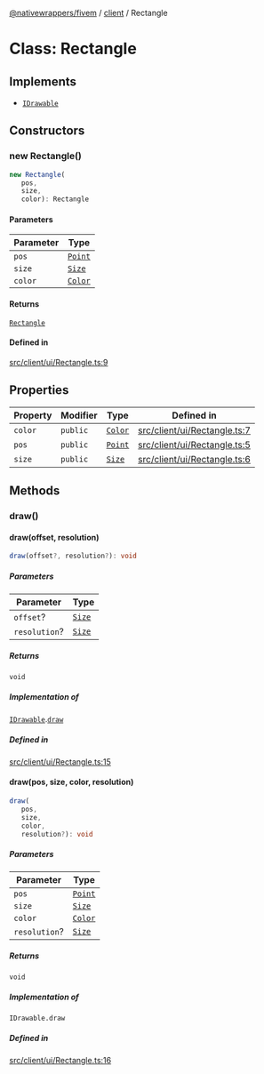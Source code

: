 [@nativewrappers/fivem](../../README.md) / [client](../README.md) / Rectangle

# Class: Rectangle

## Implements

- [`IDrawable`](../interfaces/IDrawable.md)

## Constructors

### new Rectangle()

```ts
new Rectangle(
   pos, 
   size, 
   color): Rectangle
```

#### Parameters

| Parameter | Type |
| ------ | ------ |
| `pos` | [`Point`](Point.md) |
| `size` | [`Size`](Size.md) |
| `color` | [`Color`](Color.md) |

#### Returns

[`Rectangle`](Rectangle.md)

#### Defined in

[src/client/ui/Rectangle.ts:9](https://github.com/nativewrappers/fivem/blob/23974f37709c3a4a6a2e52877548e496df556c3f/src/client/ui/Rectangle.ts#L9)

## Properties

| Property | Modifier | Type | Defined in |
| ------ | ------ | ------ | ------ |
| `color` | `public` | [`Color`](Color.md) | [src/client/ui/Rectangle.ts:7](https://github.com/nativewrappers/fivem/blob/23974f37709c3a4a6a2e52877548e496df556c3f/src/client/ui/Rectangle.ts#L7) |
| `pos` | `public` | [`Point`](Point.md) | [src/client/ui/Rectangle.ts:5](https://github.com/nativewrappers/fivem/blob/23974f37709c3a4a6a2e52877548e496df556c3f/src/client/ui/Rectangle.ts#L5) |
| `size` | `public` | [`Size`](Size.md) | [src/client/ui/Rectangle.ts:6](https://github.com/nativewrappers/fivem/blob/23974f37709c3a4a6a2e52877548e496df556c3f/src/client/ui/Rectangle.ts#L6) |

## Methods

### draw()

#### draw(offset, resolution)

```ts
draw(offset?, resolution?): void
```

##### Parameters

| Parameter | Type |
| ------ | ------ |
| `offset`? | [`Size`](Size.md) |
| `resolution`? | [`Size`](Size.md) |

##### Returns

`void`

##### Implementation of

[`IDrawable`](../interfaces/IDrawable.md).[`draw`](../interfaces/IDrawable.md#draw)

##### Defined in

[src/client/ui/Rectangle.ts:15](https://github.com/nativewrappers/fivem/blob/23974f37709c3a4a6a2e52877548e496df556c3f/src/client/ui/Rectangle.ts#L15)

#### draw(pos, size, color, resolution)

```ts
draw(
   pos, 
   size, 
   color, 
   resolution?): void
```

##### Parameters

| Parameter | Type |
| ------ | ------ |
| `pos` | [`Point`](Point.md) |
| `size` | [`Size`](Size.md) |
| `color` | [`Color`](Color.md) |
| `resolution`? | [`Size`](Size.md) |

##### Returns

`void`

##### Implementation of

`IDrawable.draw`

##### Defined in

[src/client/ui/Rectangle.ts:16](https://github.com/nativewrappers/fivem/blob/23974f37709c3a4a6a2e52877548e496df556c3f/src/client/ui/Rectangle.ts#L16)
